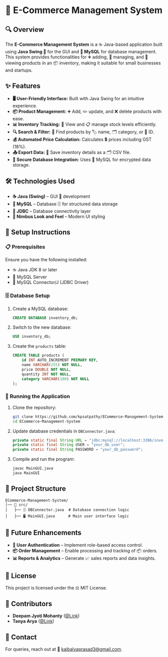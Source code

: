 # 🛒 E-Commerce Management System

## 🔍 Overview
The **E-Commerce Management System** is a ☕ Java-based application built using **Java Swing 🎨** for the GUI and **🐬 MySQL** for database management. This system provides functionalities for ➕ adding, 🔄 managing, and 👀 viewing products in an 📦 inventory, making it suitable for small businesses and startups.

## ✨ Features
- **🖥️ User-Friendly Interface:** Built with Java Swing for an intuitive experience.
- **📦 Product Management:** ➕ Add, ✏️ update, and ❌ delete products with ease.
- **📊 Inventory Tracking:** 👀 View and 📋 manage stock levels efficiently.
- **🔍 Search & Filter:** 🔎 Find products by 🏷️ name, 🗂️ category, or 🔢 ID.
- **💰 Automated Price Calculation:** Calculates 💲 prices including GST (18%).
- **📤 Export Data:** 📄 Save inventory details as a 🗂️ CSV file.
- **💾 Secure Database Integration:** Uses 🐬 MySQL for encrypted data storage.

## 🛠️ Technologies Used
- **☕ Java (Swing)** – GUI 🎨 development
- **🐬 MySQL** – Database 🗄️ for structured data storage
- **🔌 JDBC** – Database connectivity layer
- **🌟 Nimbus Look and Feel** – Modern UI styling

## 📌 Setup Instructions
### 📋 Prerequisites
Ensure you have the following installed:
- ☕ Java JDK 8 or later
- 🐬 MySQL Server
- 🔌 MySQL Connector/J (JDBC Driver)

### 🗄️ Database Setup
1. Create a MySQL database:
    ```sql
    CREATE DATABASE inventory_db;
    ```
2. Switch to the new database:
    ```sql
    USE inventory_db;
    ```
3. Create the `products` table:
    ```sql
    CREATE TABLE products (
        id INT AUTO_INCREMENT PRIMARY KEY,
        name VARCHAR(255) NOT NULL,
        price DOUBLE NOT NULL,
        quantity INT NOT NULL,
        category VARCHAR(100) NOT NULL
    );
    ```

### 🚀 Running the Application
1. Clone the repository:
    ```sh
    git clone https://github.com/kpsatpathy/ECommerce-Management-System.git
    cd ECommerce-Management-System
    ```
2. Update database credentials in `DBConnector.java`:
    ```java
    private static final String URL = "jdbc:mysql://localhost:3306/inventory_db";
    private static final String USER = "your_db_user";
    private static final String PASSWORD = "your_db_password";
    ```
3. Compile and run the program:
    ```sh
    javac MainGUI.java
    java MainGUI
    ```

## 📁 Project Structure
```
ECommerce-Management-System/
│── 📂 src/
│   ├── 🗄️ DBConnector.java  # Database connection logic
│   ├── 🖥️ MainGUI.java      # Main user interface logic
```

## 🔮 Future Enhancements
- **🔐 User Authentication** – Implement role-based access control.
- **📦 Order Management** – Enable processing and tracking of 📦 orders.
- **📊 Reports & Analytics** – Generate 📈 sales reports and data insights.

## 📜 License
This project is licensed under the ⚖️ MIT License.

## 🤝 Contributors
- **Deepam Jyoti Mohanty** ([@Link](https://github.com/PHONEIX-06))
- **Tanya Arya** ([@Link](https://github.com/TANYA2405))

## 📧 Contact
For queries, reach out at 📩 [kaibalyaprasad3@gmail.com](mailto:kaibalyaprasad3@gmail.com).

